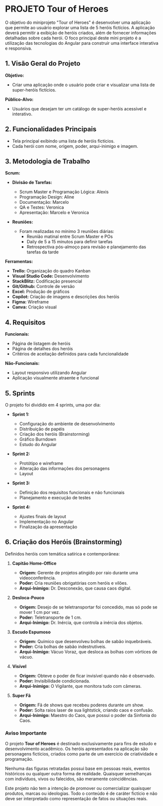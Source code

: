 # PROJETO Tour of Heroes


O objetivo do miniprojeto "Tour of Heroes" é desenvolver uma aplicação que permite ao usuário explorar uma lista de 5 heróis fictícios. A aplicação deverá permitir a exibição de heróis criados, além de fornecer informações detalhadas sobre cada herói. O foco principal deste mini projeto é a utilização das tecnologias do Angular para construir uma interface interativa e responsiva.

## 1. Visão Geral do Projeto

**Objetivo:**
- Criar uma aplicação onde o usuário pode criar e visualizar uma lista de super-heróis fictícios.

**Público-Alvo:**
- Usuários que desejam ter um catálogo de super-heróis acessível e interativo.

## 2. Funcionalidades Principais

- Tela principal exibindo uma lista de heróis fictícios.
- Cada herói com nome, origem, poder, arqui-inimigo e imagem.

## 3. Metodologia de Trabalho

**Scrum:**
- **Divisão de Tarefas:**
  - Scrum Master e Programação Lógica: Alexis
  - Programação Design: Aline
  - Documentação: Marcelo
  - QA e Testes: Veronica
  - Apresentação: Marcelo e Veronica

- **Reuniões:**
  - Foram realizadas no mínimo 3 reuniões diárias:
    - Reunião matinal entre Scrum Master e POs
    - Daily de 5 a 15 minutos para definir tarefas
    - Retrospectiva pós-almoço para revisão e planejamento das tarefas da tarde

**Ferramentas:**
- **Trello:** Organização do quadro Kanban
- **Visual Studio Code:** Desenvolvimento
- **StackBlitz:** Codificação presencial
- **Git/Github:** Controle de versão
- **Excel:** Produção de gráficos
- **Copilot:** Criação de imagens e descrições dos heróis
- **Figma:** Wireframe
- **Canva:** Criação visual

## 4. Requisitos

**Funcionais:**
- Página de listagem de heróis
- Página de detalhes dos heróis
- Critérios de aceitação definidos para cada funcionalidade

**Não-Funcionais:**
- Layout responsivo utilizando Angular
- Aplicação visualmente atraente e funcional

## 5. Sprints

O projeto foi dividido em 4 sprints, uma por dia:

- **Sprint 1:**
  - Configuração do ambiente de desenvolvimento
  - Distribuição de papéis
  - Criação dos heróis (Brainstorming)
  - Gráfico Burndown
  - Estudo do Angular

- **Sprint 2:**
  - Protótipo e wireframe
  - Alteração das informações dos personagens
  - Layout

- **Sprint 3:**
  - Definição dos requisitos funcionais e não funcionais
  - Planejamento e execução de testes

- **Sprint 4:**
  - Ajustes finais de layout
  - Implementação no Angular
  - Finalização da apresentação

## 6. Criação dos Heróis (Brainstorming)

Definidos heróis com temática satírica e contemporânea:

1. **Capitão Home-Office**
   - **Origem:** Gerente de projetos atingido por raio durante uma videoconferência.
   - **Poder:** Cria reuniões obrigatórias com heróis e vilões.
   - **Arqui-Inimigo:** Dr. Desconexão, que causa caos digital.

2. **Desloca-Pouco**
   - **Origem:** Desejo de se teletransportar foi concedido, mas só pode se mover 1 cm por vez.
   - **Poder:** Teletransporte de 1 cm.
   - **Arqui-Inimigo:** Dr. Inércia, que controla a inércia dos objetos.

3. **Escudo Espumoso**
   - **Origem:** Químico que desenvolveu bolhas de sabão inquebráveis.
   - **Poder:** Cria bolhas de sabão indestrutíveis.
   - **Arqui-Inimigo:** Vácuo Voraz, que desloca as bolhas com vórtices de vácuo.

4. **Visível**
   - **Origem:** Obteve o poder de ficar invisível quando não é observado.
   - **Poder:** Invisibilidade condicionada.
   - **Arqui-Inimigo:** O Vigilante, que monitora tudo com câmeras.

5. **Super Fã**
   - **Origem:** Fã de shows que recebeu poderes durante um show.
   - **Poder:** Solta raios laser de sua lightstick, criando caos e confusão.
   - **Arqui-Inimigo:** Maestro do Caos, que possui o poder da Sinfonia do Caos.

### Aviso Importante

O projeto **Tour of Heroes** é destinado exclusivamente para fins de estudo e desenvolvimento acadêmico. Os heróis apresentados na aplicação são personagens fictícios, criados como parte de um exercício de criatividade e programação. 

Nenhuma das figuras retratadas possui base em pessoas reais, eventos históricos ou qualquer outra forma de realidade. Quaisquer semelhanças com indivíduos, vivos ou falecidos, são meramente coincidências.

Este projeto não tem a intenção de promover ou comercializar quaisquer produtos, marcas ou ideologias. Todo o conteúdo é de caráter fictício e não deve ser interpretado como representação de fatos ou situações reais.
